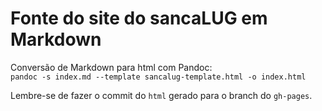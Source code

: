 # Fonte do site do sancaLUG em Markdown

Conversão de Markdown para html com Pandoc:  
`pandoc -s index.md --template sancalug-template.html -o index.html`

Lembre-se de fazer o commit do `html` gerado para o branch do `gh-pages`.
